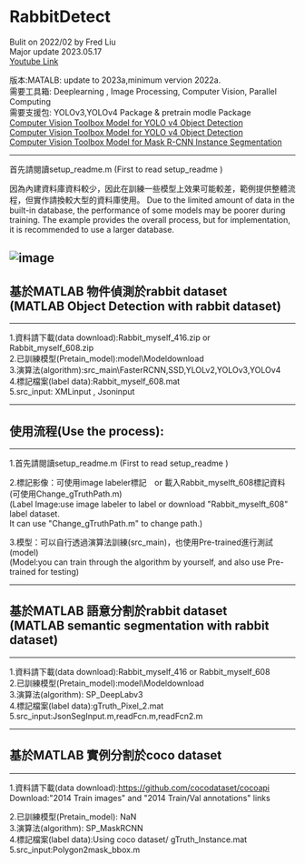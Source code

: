 # RabbitDetect 
Bulit on 2022/02 by Fred Liu  
Major update 2023.05.17  
[Youtube Link](https://www.youtube.com/channel/UCnUuSyqkkXaFy57qL7aURAA)  
  
版本:MATALB: update to 2023a,minimum vervion 2022a.  
需要工具箱: Deeplearning , Image Processing, Computer Vision, Parallel Computing  
需要支援包: YOLOv3,YOLOv4 Package & pretrain modle Package  
[Computer Vision Toolbox Model for YOLO v4 Object Detection](https://www.mathworks.com/matlabcentral/fileexchange/107969-computer-vision-toolbox-model-for-yolo-v4-object-detection?s_tid=srchtitle)  
[Computer Vision Toolbox Model for YOLO v4 Object Detection](https://www.mathworks.com/matlabcentral/fileexchange/107969-computer-vision-toolbox-model-for-yolo-v4-object-detection?s_tid=srchtitle)  
[Computer Vision Toolbox Model for Mask R-CNN Instance Segmentation](https://www.mathworks.com/matlabcentral/fileexchange/98554-computer-vision-toolbox-model-for-mask-r-cnn-instance-segmentation?s_tid=prof_contriblnk)  

---------------------------------------

  
首先請閱讀setup_readme.m (First to read setup_readme )

因為內建資料庫資料較少，因此在訓練一些模型上效果可能較差，範例提供整體流程，但實作請換較大型的資料庫使用。
Due to the limited amount of data in the built-in database, the performance of some models may 
be poorer during training. The example provides the overall process, but for implementation, 
it is recommended to use a larger database.
  
![image](https://github.com/MoonUsagi/RabbitDetect/blob/main/rabbitLog_label.jpg)
---------------------------------------


基於MATLAB 物件偵測於rabbit dataset   
(MATLAB Object Detection with rabbit dataset)
---------------------------------------
- - -

1.資料請下載(data download):Rabbit_myself_416.zip or Rabbit_myself_608.zip  
2.已訓練模型(Pretain_model):model\Modeldownload  
3.演算法(algorithm):src_main\FasterRCNN,SSD,YLOLv2,YOLOv3,YOLOv4  
4.標記檔案(label data):Rabbit_myself_608.mat   
5.src_input: XMLinput , Jsoninput 
  
  
  
- - -
使用流程(Use the process):
---------------------------------------
- - -
  
  
1.首先請閱讀setup_readme.m (First to read setup_readme )  

2.標記影像：可使用image labeler標記　or 載入Rabbit_myselft_608標記資料(可使用Change_gTruthPath.m)    
(Label Image:use image labeler to label or download "Rabbit_myselft_608" label dataset.  
It can use "Change_gTruthPath.m" to change path.)

3.模型：可以自行透過演算法訓練(src_main)，也使用Pre-trained進行測試(model)  
(Model:you can train through the algorithm by yourself, and also use Pre-trained for testing)
  
  
- - -
基於MATLAB 語意分割於rabbit dataset  
(MATLAB semantic segmentation with rabbit dataset)
---------------------------------------
- - -
1.資料請下載(data download):Rabbit_myself_416 or Rabbit_myself_608  
2.已訓練模型(Pretain_model):model\Modeldownload  
3.演算法(algorithm): SP_DeepLabv3  
4.標記檔案(label data):gTruth_Pixel_2.mat  
5.src_input:JsonSegInput.m,readFcn.m,readFcn2.m  

- - -
基於MATLAB 實例分割於coco dataset
---------------------------------------
- - -
1.資料請下載(data download):https://github.com/cocodataset/cocoapi  
Download:"2014 Train images" and "2014 Train/Val annotations" links 

2.已訓練模型(Pretain_model): NaN  
3.演算法(algorithm): SP_MaskRCNN  
4.標記檔案(label data):Using coco dataset/ gTruth_Instance.mat
5.src_input:Polygon2mask_bbox.m

